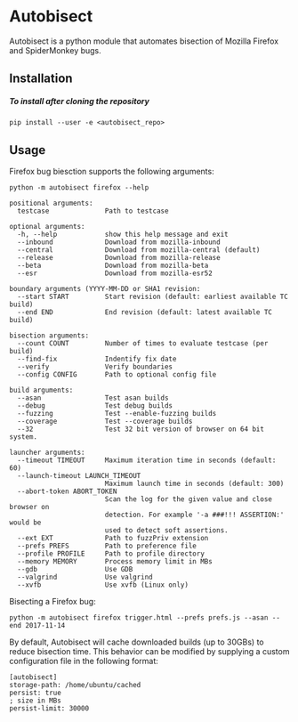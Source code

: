 Autobisect
==========
Autobisect is a python module that automates bisection of Mozilla Firefox and SpiderMonkey bugs.

Installation
------------

##### To install after cloning the repository

    pip install --user -e <autobisect_repo>

Usage
-----

Firefox bug biesction supports the following arguments:

```
python -m autobisect firefox --help

positional arguments:
  testcase              Path to testcase

optional arguments:
  -h, --help            show this help message and exit
  --inbound             Download from mozilla-inbound
  --central             Download from mozilla-central (default)
  --release             Download from mozilla-release
  --beta                Download from mozilla-beta
  --esr                 Download from mozilla-esr52

boundary arguments (YYYY-MM-DD or SHA1 revision:
  --start START         Start revision (default: earliest available TC build)
  --end END             End revision (default: latest available TC build)

bisection arguments:
  --count COUNT         Number of times to evaluate testcase (per build)
  --find-fix            Indentify fix date
  --verify              Verify boundaries
  --config CONFIG       Path to optional config file

build arguments:
  --asan                Test asan builds
  --debug               Test debug builds
  --fuzzing             Test --enable-fuzzing builds
  --coverage            Test --coverage builds
  --32                  Test 32 bit version of browser on 64 bit system.

launcher arguments:
  --timeout TIMEOUT     Maximum iteration time in seconds (default: 60)
  --launch-timeout LAUNCH_TIMEOUT
                        Maximum launch time in seconds (default: 300)
  --abort-token ABORT_TOKEN
                        Scan the log for the given value and close browser on
                        detection. For example '-a ###!!! ASSERTION:' would be
                        used to detect soft assertions.
  --ext EXT             Path to fuzzPriv extension
  --prefs PREFS         Path to preference file
  --profile PROFILE     Path to profile directory
  --memory MEMORY       Process memory limit in MBs
  --gdb                 Use GDB
  --valgrind            Use valgrind
  --xvfb                Use xvfb (Linux only)
```

Bisecting a Firefox bug:
```
python -m autobisect firefox trigger.html --prefs prefs.js --asan --end 2017-11-14
```

By default, Autobisect will cache downloaded builds (up to 30GBs) to reduce bisection time.  This behavior can be modified by supplying a custom configuration file in the following format:
```
[autobisect]
storage-path: /home/ubuntu/cached
persist: true
; size in MBs
persist-limit: 30000
```
